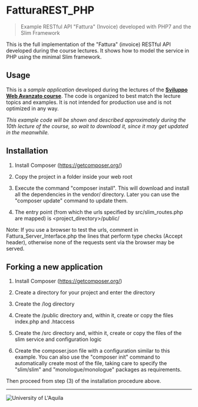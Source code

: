 # FatturaREST_PHP
> Example RESTful API "Fattura" (Invoice) developed with PHP7 and the Slim Framework

 This is the full implementation of the "Fattura" (invoice) RESTful API developed during the course lectures. It shows how to model the service in PHP using the minimal Slim framework.
 
## Usage

This is a *sample application* developed during the lectures of the  [**Sviluppo Web Avanzato course**](https://people.disim.univaq.it/~dellapenna/content.php?page=students). The code is organized to best match the lecture topics and examples. It is not intended for production use and is not optimized in any way. 

*This example code will be shown and described approximately during the 10th lecture of the course, so wait to download it, since it may get updated in the meanwhile.*

## Installation

1. Install Composer (<https://getcomposer.org/>) 

2. Copy the project in a folder inside your web root

3. Execute the command "composer install". This will download and install all the dependencies in the vendor/ directory. Later you can use the "composer update" command to update them. 

4. The entry point (from which the urls specified by src/slim_routes.php are mapped) is \<project_directory\>/public/ 

Note: If you use a browser to test the urls, comment in Fattura_Server_Interface.php the lines that perform type checks 
(Accept header), otherwise none of the requests sent via the browser may be served.

## Forking a new application

1. Install Composer (<https://getcomposer.org/>) 

2. Create a directory for your project and enter the directory

3. Create the /log directory

4. Create the /public directory and, within it, create or copy the files index.php and .htaccess 

5. Create the /src directory and, within it, create or copy the files of the slim service and configuration logic 

6. Create the composer.json file with a configuration similar to this example. You can also use the "composer init" command to automatically create most of the file, taking care to specify the "slim/slim" and "monologue/monologue" packages as requirements.

Then proceed from step (3) of the installation procedure above.


---

![University of L'Aquila](https://www.disim.univaq.it/skins/aqua/img/logo2021-2.png) 
